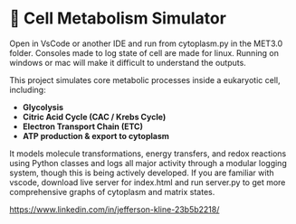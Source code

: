 # 🧬 Cell Metabolism Simulator

Open in VsCode or another IDE and run from cytoplasm.py in the MET3.0 folder. 
Consoles made to log state of cell are made for linux. Running on windows or mac will make it difficult to understand the outputs. 

This project simulates core metabolic processes inside a eukaryotic cell, including:

- **Glycolysis**
- **Citric Acid Cycle (CAC / Krebs Cycle)**
- **Electron Transport Chain (ETC)**
- **ATP production & export to cytoplasm**

It models molecule transformations, energy transfers, and redox reactions using Python classes and logs all major activity through a modular logging system, though this is being actively developed. If you are familiar with vscode, download live server for index.html and run server.py to get more comprehensive graphs of cytoplasm and matrix states.

https://www.linkedin.com/in/jefferson-kline-23b5b2218/


